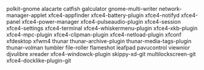 polkit-gnome
alacarte
catfish
galculator
gnome-multi-writer
network-manager-applet
xfce4-appfinder
xfce4-battery-plugin
xfce4-notifyd
xfce4-panel
xfce4-power-manager
xfce4-pulseaudio-plugin
xfce4-session
xfce4-settings
xfce4-terminal
xfce4-whiskermenu-plugin
xfce4-xkb-plugin
xfce4-mpc-plugin
xfce4-clipman-plugin
xfce4-netload-plugin
xfconf
xfdesktop
xfwm4
thunar
thunar-archive-plugin
thunar-media-tags-plugin
thunar-volman
tumbler
file-roller
flameshot
leafpad
pavucontrol
viewnior
djvulibre
xreader
xfce4-windowck-plugin
skippy-xd-git
multilockscreen-git
xfce4-docklike-plugin-git

